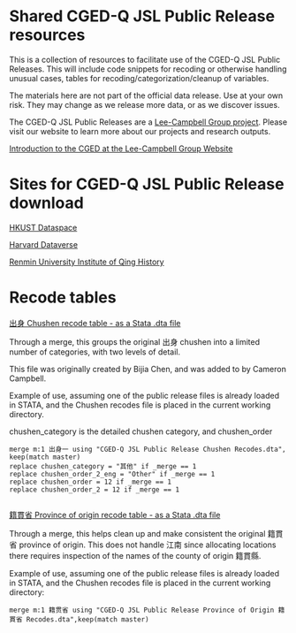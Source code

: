 # Shared CGED-Q JSL Public Release resources
This is a collection of resources to facilitate use of the CGED-Q JSL Public Releases. This will include code snippets for recoding or otherwise handling unusual cases, tables for recoding/categorization/cleanup of variables. 

The materials here are not part of the official data release. Use at your own risk. They may change as we release more data, or as we discover issues. 

The CGED-Q JSL Public Releases are a [Lee-Campbell Group project](https://www.shss.ust.hk/lee-campbell-group). Please visit our website to learn more about our projects and research outputs.

[Introduction to the CGED at the Lee-Campbell Group Website](https://www.shss.ust.hk/lee-campbell-group/projects/china-government-employee-database-qing-cged-q/)

# Sites for CGED-Q JSL Public Release download

[HKUST Dataspace](https://dataspace.ust.hk/dataset.xhtml?persistentId=doi:10.14711/dataset/E9GKRS)

[Harvard Dataverse](https://doi.org/10.7910/DVN/GMQWVZ)

[Renmin University Institute of Qing History](http://39.96.59.69/DownloadFile/DLFile)

# Recode tables

[出身 Chushen recode table - as a Stata .dta file](<CGED-Q JSL Public Release Chushen Recodes.dta>)

Through a merge, this groups the original 出身 chushen into a limited number of categories, with two levels of detail. 

This file was originally created by Bijia Chen, and was added to by Cameron Campbell. 

Example of use, assuming one of the public release files is already loaded in STATA, and the Chushen recodes file is placed in the current working directory.

chushen_category is the detailed chushen category, and chushen_order 

```
merge m:1 出身一 using "CGED-Q JSL Public Release Chushen Recodes.dta", keep(match master)
replace chushen_category = "其他" if _merge == 1
replace chushen_order_2_eng = "Other" if _merge == 1
replace chushen_order = 12 if _merge == 1
replace chushen_order_2 = 12 if _merge == 1
 
```

[籍貫省 Province of origin recode table - as a Stata .dta file](<CGED-Q JSL Public Release Province of Origin 籍貫省 Recodes.dta>)

Through a merge, this helps clean up and make consistent the original 籍貫省 province of origin. This does not handle 江南 since allocating locations there requires inspection of the names of the county of origin 籍貫縣. 

Example of use, assuming one of the public release files is already loaded in STATA, and the Chushen recodes file is placed in the current working directory:

```
merge m:1 籍贯省 using "CGED-Q JSL Public Release Province of Origin 籍貫省 Recodes.dta",keep(match master)
```


